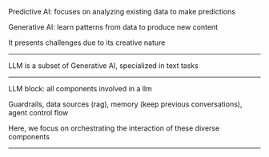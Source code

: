 
Predictive AI: focuses on analyzing existing data to make predictions

Generative AI: learn patterns from data to produce new content

It presents challenges due to its creative nature

---

LLM is a subset of Generative AI, specialized in text tasks

---

LLM block: all components involved in a llm

Guardrails, data sources (rag), memory (keep previous conversations), agent control flow

Here, we focus on orchestrating the interaction of these diverse components

---


